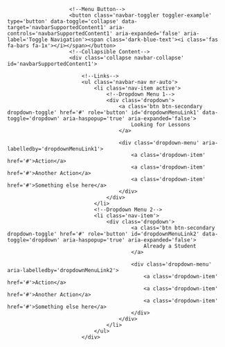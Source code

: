                         <!--Menu Button-->
                        <button class='navbar-toggler toggler-example' type='button' data-toggle='collapse' data-target='navbarSupportedContent1' aria-controls='navbarSupportedContent1' aria-expanded='false' aria-label='Toggle Navigation'><span class='dark-blue-text'><i class='fas fa-bars fa-1x'></i></span></button>
                        <!--Collapsible Content-->
                        <div class='collapse navbar-collapse' id='navbarSupportedContent1'>

                            <!--Links-->
                            <ul class='navbar-nav mr-auto'>
                                <li class='nav-item active'>
                                    <!--Dropdown Menu 1-->
                                    <div class='dropdown'>
                                        <a class='btn btn-secondary dropdown-toggle' href='#' role='button' id='dropdownMenuLink1' data-toggle='dropdown' aria-haspopup='true' aria-expanded='false'>
                                            Looking for Lessons
                                        </a>

                                        <div class='dropdown-menu' aria-labelledby='dropdownMenuLink1'>
                                            <a class='dropdown-item' href='#'>Action</a>
                                            <a class='dropdown-item' href='#'>Another Action</a>
                                            <a class='dropdown-item' href='#'>Something else here</a>
                                        </div>
                                    </div>
                                </li>
                                <!--Dropdown Menu 2-->
                                <li class='nav-item'>
                                    <div class='dropdown'>
                                            <a class='btn btn-secondary dropdown-toggle' href='#' role='button' id='dropdownMenuLink2' data-toggle='dropdown' aria-haspopup='true' aria-expanded='false'>
                                                Already a Student
                                            </a>
        
                                            <div class='dropdown-menu' aria-labelledby='dropdownMenuLink2'>
                                                <a class='dropdown-item' href='#'>Action</a>
                                                <a class='dropdown-item' href='#'>Another Action</a>
                                                <a class='dropdown-item' href='#'>Something else here</a>
                                            </div>
                                        </div>
                                    </li>
                                </ul>
                            </div>